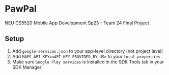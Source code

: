 # PawPal
NEU CS5520 Mobile App Development Sp23 - Team 24 Final Project

## Setup
1. Add `google-services.json` to your app-level directory (not project level)
1. Add `MAPS_API_KEY=<API_KEY_PROVIDED_BY_US>` to your `local.properties`
1. Make sure `Google Play services` is installed in the SDK Tools tab in your SDK Manager
